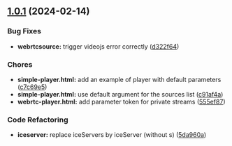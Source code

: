 <a name="1.0.1"></a>
## [1.0.1](https://github.com/ceebluetv/videojs-plugins/compare/v1.0.0...v1.0.1) (2024-02-14)

### Bug Fixes

* **webrtcsource:** trigger videojs error correctly ([d322f64](https://github.com/ceebluetv/videojs-plugins/commit/d322f64))

### Chores

* **simple-player.html:** add an example of player with default parameters ([c7c69e5](https://github.com/ceebluetv/videojs-plugins/commit/c7c69e5))
* **simple-player.html:** use default argument for the sources list ([c91af4a](https://github.com/ceebluetv/videojs-plugins/commit/c91af4a))
* **webrtc-player.html:** add parameter token for private streams ([555ef87](https://github.com/ceebluetv/videojs-plugins/commit/555ef87))

### Code Refactoring

* **iceserver:** replace iceServers by iceServer (without s) ([5da960a](https://github.com/ceebluetv/videojs-plugins/commit/5da960a))

